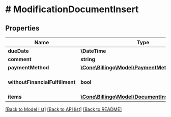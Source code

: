 # # ModificationDocumentInsert

## Properties

Name | Type | Description | Notes
------------ | ------------- | ------------- | -------------
**dueDate** | **\DateTime** |  | [optional]
**comment** | **string** |  | [optional]
**paymentMethod** | [**\Cone\Billingo\Model\PaymentMethod**](PaymentMethod.md) |  | [optional]
**withoutFinancialFulfillment** | **bool** |  | [optional] [default to false]
**items** | [**\Cone\Billingo\Model\DocumentInsertItemsInner[]**](DocumentInsertItemsInner.md) |  | [optional]

[[Back to Model list]](../../README.md#models) [[Back to API list]](../../README.md#endpoints) [[Back to README]](../../README.md)
